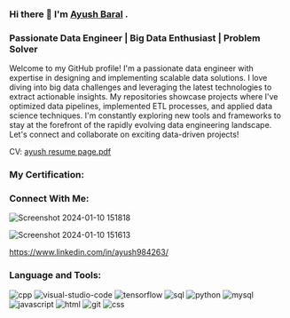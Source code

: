 ### Hi there 👋 I'm [Ayush Baral](https://ayushbaral07.github.io/ayush-portfolio/) .

<!--
**ayushbaral07/ayushbaral07** is a ✨ _special_ ✨ repository because its `README.md` (this file) appears on your GitHub profile.

Here are some ideas to get you started:

- 🔭 I’m currently working on ...
- 🌱 I’m currently learning ...
- 👯 I’m looking to collaborate on ...
- 🤔 I’m looking for help with ...
- 💬 Ask me about ...
- 📫 How to reach me: ...
- 😄 Pronouns: ...
- ⚡ Fun fact: ...
-->
### Passionate Data Engineer | Big Data Enthusiast | Problem Solver
Welcome to my GitHub profile! I'm a passionate data engineer with expertise in designing and implementing scalable data solutions. I love diving into big data challenges and leveraging the latest technologies to extract actionable insights. My repositories showcase projects where I've optimized data pipelines, implemented ETL processes, and applied data science techniques. I'm constantly exploring new tools and frameworks to stay at the forefront of the rapidly evolving data engineering landscape. Let's connect and collaborate on exciting data-driven projects!

CV: [ayush resume page.pdf](https://github.com/ayushbaral07/ayushbaral07/files/13885261/ayush.ko.resume.2.page.pdf)


### My Certification:


### Connect With Me:
![Screenshot 2024-01-10 151818](https://github.com/ayushbaral07/ayushbaral07/assets/115476769/e75739ee-ed64-42a1-833e-0ebbe40520e9)



![Screenshot 2024-01-10 151613](https://github.com/ayushbaral07/ayushbaral07/assets/115476769/5019031e-7deb-4d21-86c1-cc57d61e28c3)



https://www.linkedin.com/in/ayush984263/

### Language and Tools:
![cpp](https://github.com/ayushbaral07/ayushbaral07/assets/115476769/a8693797-c3a3-4fc3-a3fc-edc04636195b)
![visual-studio-code](https://github.com/ayushbaral07/ayushbaral07/assets/115476769/9986df22-f67d-4ccc-a30c-b4c05a8baa3f)
![tensorflow](https://github.com/ayushbaral07/ayushbaral07/assets/115476769/612c9981-5e65-4729-b8bc-9318d3ce03ee)
![sql](https://github.com/ayushbaral07/ayushbaral07/assets/115476769/6b855f05-8d1b-44dc-a351-d0a7663db102)
![python](https://github.com/ayushbaral07/ayushbaral07/assets/115476769/269b6eda-f884-48b8-b90b-577cb7e040dd)
![mysql](https://github.com/ayushbaral07/ayushbaral07/assets/115476769/7829ee61-f3fc-454f-b1ae-21b796012265)
![javascript](https://github.com/ayushbaral07/ayushbaral07/assets/115476769/951395b9-4597-445b-ae76-bac5b16584a1)
![html](https://github.com/ayushbaral07/ayushbaral07/assets/115476769/2d9cf25e-4742-46c1-932c-06005c815044)
![git](https://github.com/ayushbaral07/ayushbaral07/assets/115476769/d8eb6591-3be8-41aa-a476-8b6d9a1dfac5)
![css](https://github.com/ayushbaral07/ayushbaral07/assets/115476769/f58a214c-d875-4cb7-acd9-288f3a0c5155)



